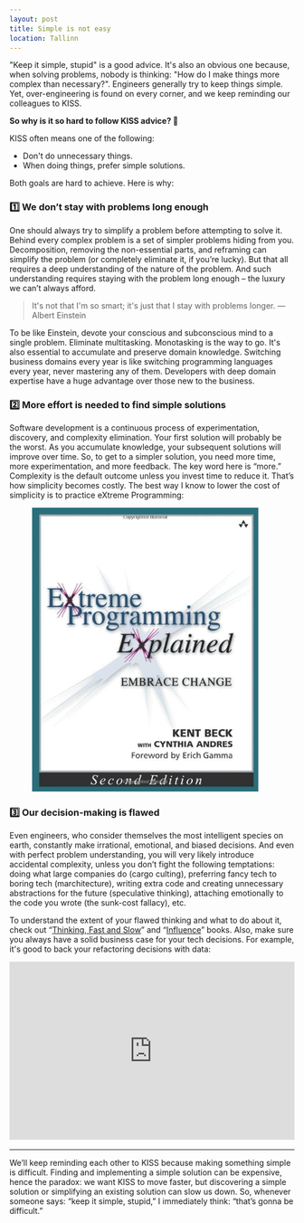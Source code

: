 ```yaml
---
layout: post
title: Simple is not easy
location: Tallinn
---
```


"Keep it simple, stupid" is a good advice. It's also an obvious one because, when solving problems, nobody is thinking: "How do I make things more complex than necessary?". Engineers generally try to keep things simple. Yet, over-engineering is found on every corner, and we keep reminding our colleagues to KISS. 

**So why is it so hard to follow KISS advice? 🤔**

KISS often means one of the following: 
- Don't do unnecessary things. 
- When doing things, prefer simple solutions.

Both goals are hard to achieve. Here is why:

### 1️⃣ We don’t stay with problems long enough
One should always try to simplify a problem before attempting to solve it. Behind every complex problem is a set of simpler problems hiding from you. Decomposition, removing the non-essential parts, and reframing can simplify the problem (or completely eliminate it, if you’re lucky). But that all requires a deep understanding of the nature of the problem. And such understanding requires staying with the problem long enough – the luxury we can’t always afford.

> It's not that I'm so smart; it's just that I stay with problems longer. — Albert Einstein

To be like Einstein, devote your conscious and subconscious mind to a single problem. Eliminate multitasking. Monotasking is the way to go. It's also essential to accumulate and preserve domain knowledge. Switching business domains every year is like switching programming languages every year, never mastering any of them. Developers with deep domain expertise have a huge advantage over those new to the business. 

### 2️⃣ More effort is needed to find simple solutions

Software development is a continuous process of experimentation, discovery, and complexity elimination. Your first solution will probably be the worst. As you accumulate knowledge, your subsequent solutions will improve over time. So, to get to a simpler solution, you need more time, more experimentation, and more feedback. The key word here is “more.” Complexity is the default outcome unless you invest time to reduce it. That’s how simplicity becomes costly. The best way I know to lower the cost of simplicity is to practice eXtreme Programming:

<figure>
<a href="https://www.goodreads.com/book/show/67833.Extreme_Programming_Explained">
    <img src="/images/xp.jpg" width="400px">
</a>
</figure>

### 3️⃣ Our decision-making is flawed

Even engineers, who consider themselves the most intelligent species on earth, constantly make irrational, emotional, and biased decisions. And even with perfect problem understanding, you will very likely introduce accidental complexity, unless you don’t fight the following temptations: doing what large companies do (cargo culting), preferring fancy tech to boring tech (marchitecture), writing extra code and creating unnecessary abstractions for the future (speculative thinking), attaching emotionally to the code you wrote (the sunk-cost fallacy), etc. 

To understand the extent of your flawed thinking and what to do about it, check out “[Thinking, Fast and Slow](https://www.goodreads.com/book/show/11468377-thinking-fast-and-slow)” and “[Influence](https://www.goodreads.com/book/show/56419468-influence-new-and-expanded)” books. Also, make sure you always have a solid business case for your tech decisions. For example, it's good to back your refactoring decisions with data:


<div align="center">
<iframe width="100%" height="315" src="https://www.youtube.com/embed/b9I3aOnXepA" title="YouTube video player" frameborder="0" allow="accelerometer; autoplay; clipboard-write; encrypted-media; gyroscope; picture-in-picture" allowfullscreen></iframe>
</div>

---

We’ll keep reminding each other to KISS because making something simple is difficult. Finding and implementing a simple solution can be expensive, hence the paradox: we want KISS to move faster, but discovering a simple solution or simplifying an existing solution can slow us down. So, whenever someone says: “keep it simple, stupid,” I immediately think: “that’s gonna be difficult.”